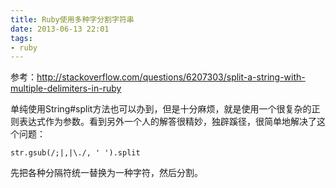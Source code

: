 ```yaml
---
title: Ruby使用多种字分割字符串
date: 2013-06-13 22:01
tags:
- ruby
---
```

参考：<http://stackoverflow.com/questions/6207303/split-a-string-with-multiple-delimiters-in-ruby>

单纯使用String#split方法也可以办到，但是十分麻烦，就是使用一个很复杂的正则表达式作为参数。看到另外一个人的解答很精妙，独辟蹊径，很简单地解决了这个问题：

    str.gsub(/;|,|\./, ' ').split

先把各种分隔符统一替换为一种字符，然后分割。

